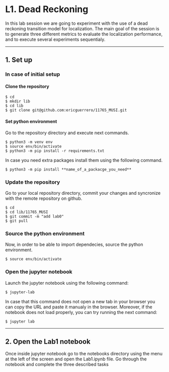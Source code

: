 
# L1. Dead Reckoning
In this lab session we are going to experiment with the use of a dead reckoning transition model for localization. The main goal of the session is to generate three different metrics to evaluate the localization performance, and to execute several experiments sequentialy.

------------------------------------
## 1. Set up
### In case of initial setup

#### Clone the repository

    $ cd
    $ mkdir lib
    $ cd lib
    $ git clone git@github.com:ericguerrero/11765_MUSI.git

#### Set python environment
Go to the repository directory and execute next commands.

    $ python3 -m venv env
    $ source env/bin/activate
    $ python3 -m pip install -r requirements.txt

In case you need extra packages install them using the following command.

    $ python3 -m pip install **name_of_a_packacge_you_need**


### Update the repository
Go to your local repository directory, commit your changes and syncronize with the remote repository on github. 

    $ cd
    $ cd lib/11765_MUSI
    $ git commit -m "add lab0"
    $ git pull

### Source the python environment
Now, in order to be able to import dependecies, source the python environment.

    $ source env/bin/activate

### Open the jupyter notebook
Launch the jupyter notebook using the following command:

    $ jupyter-lab

In case that this command does not open a new tab in your browser you can copy the URL and paste it manualy in the browser.
Moreover, if the notebook does not load properly, you can try running the next command:

    $ jupyter lab

------------------------------------
## 2. Open the Lab1 notebook
Once inside jupyter notebook go to the notebooks directory using the menu at the left of the screen and open the Lab1.ipynb file. Go through the notebook and complete the three described tasks 

